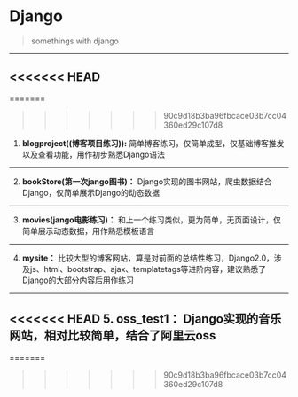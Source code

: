 # Django
>somethings with django
---
<<<<<<< HEAD
---
=======
>>>>>>> 90c9d18b3ba96fbcace03b7cc04360ed29c107d8
1. __blogproject((博客项目练习)):__ 简单博客练习，仅简单成型，仅基础博客推发以及查看功能，用作初步熟悉Django语法
---
2. __bookStore(第一次jango图书)：__ Django实现的图书网站，爬虫数据结合Django，仅简单展示Django的动态数据
---
3. __movies(jango电影练习)：__ 和上一个练习类似，更为简单，无页面设计，仅简单展示动态数据，用作熟悉模板语言
---
4. __mysite：__ 比较大型的博客网站，算是对前面的总结性练习，Django2.0，涉及js、html、bootstrap、ajax、templatetags等进阶内容，建议熟悉了Django的大部分内容后用作练习
---
<<<<<<< HEAD
5. __oss_test1：__ Django实现的音乐网站，相对比较简单，结合了阿里云oss
---
=======
>>>>>>> 90c9d18b3ba96fbcace03b7cc04360ed29c107d8

